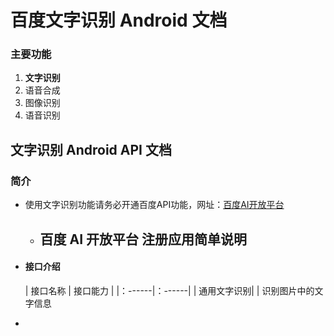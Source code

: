 # 百度文字识别 Android 文档 
### 主要功能
1. **文字识别** 
2. 语音合成
3. 图像识别
4. 语音识别
   
## 文字识别 Android API 文档
### 简介
- 使用文字识别功能请务必开通百度API功能，网址：[百度AI开放平台](http://ai.baidu.com/)
  - 百度 AI 开放平台 注册应用简单说明
    -  
- #### 接口介绍
  
    | 接口名称 | 接口能力 |
    |：------|：------|
    | 通用文字识别| | 识别图片中的文字信息
- 